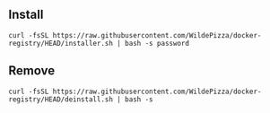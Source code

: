 Install
---------

```
curl -fsSL https://raw.githubusercontent.com/WildePizza/docker-registry/HEAD/installer.sh | bash -s password
```

Remove
---------

```
curl -fsSL https://raw.githubusercontent.com/WildePizza/docker-registry/HEAD/deinstall.sh | bash -s
```
